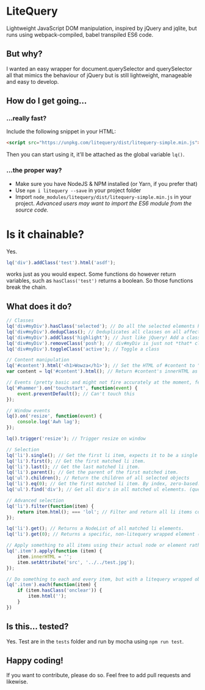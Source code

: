 # LiteQuery
Lightweight JavaScript DOM manipulation, inspired by jQuery and jqlite, but runs using webpack-compiled, babel transpiled ES6 code.

## But why?
I wanted an easy wrapper for document.querySelector and querySelector all that mimics the behaviour of jQuery but is still lightweight, manageable and easy to develop.

## How do I get going...
### ...really fast?
Include the following snippet in your HTML:
```html
<script src="https://unpkg.com/litequery/dist/litequery-simple.min.js"></script>
```
Then you can start using it, it'll be attached as the global variable `lq()`.

### ...the proper way?
* Make sure you have NodeJS & NPM installed (or Yarn, if you prefer that)
* Use `npm i litequery --save` in your project folder
* Import `node_modules/litequery/dist/litequery-simple.min.js` in your project.
*Advanced users may want to import the ES6 module from the source code.*

# Is it chainable?
Yes.
```js
lq('div').addClass('test').html('asdf');
```
works just as you would expect.
Some functions do however return variables, such as `hasClass('test')` returns a boolean. So those functions break the chain.

## What does it do?
```js
// Classes
lq('div#myDiv').hasClass('selected'); // Do all the selected elements have the class specified? (returns Boolean)
lq('div#myDiv').dedupClass(); // Deduplicates all classes on all affected elements.
lq('div#myDiv').addClass('highlight'); // Just like jQuery! Add a class to a div.
lq('div#myDiv').removeClass('posh'); // div#myDiv is just not *that* classy after this.
lq('div#myDiv').toggleClass('active'); // Toggle a class

// Content manipulation
lq('#content').html('<h1>Wowza</h1>'); // Set the HTML of #content to "<h1>Wowza</h1>".
var content = lq('#content').html(); // Return #content's innerHTML as a string.

// Events (pretty basic and might not fire accurately at the moment, feel free to contribute)
lq('#hammer').on('touchstart', function(event) {
	event.preventDefault(); // Can't touch this
});

// Window events
lq().on('resize', function(event) {
	console.log('Awh lag');
});

lq().trigger('resize'); // Trigger resize on window

// Selection
lq('li').single(); // Get the first li item, expects it to be a single element. Warns if multiple selected, but still returns the first.
lq('li').first(); // Get the first matched li item.
lq('li').last(); // Get the last matched li item.
lq('li').parent(); // Get the parent of the first matched item.
lq('ul').children(); // Return the children of all selected objects
lq('li').eq(0); // Get the first matched li item. By index, zero-based.
lq('ul').find('div'); // Get all div's in all matched ul elements. (querySelector match)

// Advanced selection
lq('li').filter(function(item) {
	return item.html(); === 'lol'; // Filter and return all li items containing the world "lol".
});

lq('li').get(); // Returns a NodeList of all matched li elements.
lq('li').get(0); // Returns a specific, non-litequery wrapped element (node) by index, zero-based.

// Apply something to all items using their actual node or element rather than the litequery wrapped one.
lq('.item').apply(function (item) {
	item.innerHTML = '';
	item.setAttribute('src', '../../test.jpg');
});

// Do something to each and every item, but with a litequery wrapped object.
lq('.item').each(function(item) {
	if (item.hasClass('onclear')) {
		item.html('');
	}
})
```

## Is this... tested?
Yes. Test are in the `tests` folder and run by mocha using `npm run test`.

## Happy coding!
If you want to contribute, please do so. Feel free to add pull requests and likewise.
